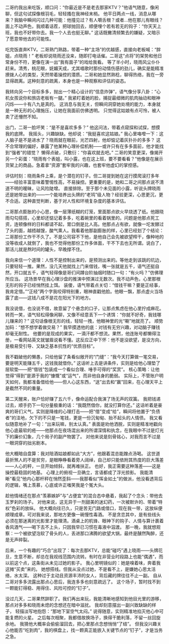 二哥约我出来吃饭，顺口问：“你最近是不是老去那家KTV？”他语气随意，像闲聊，但这句试探像根羽毛，轻轻搔在我神经末梢。 他平日两点一线，消息从哪来？我脑中瞬间闪过几种可能：他撞见过？有人嚼舌根？或者…他在那儿有眼线？ 面上不动声色，我顺着话茬，把球抛回去，顺便埋个若有若无的钩子：“你天天上班，我也不好带你去。我一个人去也挺无聊。” 这话既撇清频繁去的嫌疑，又暗示了愿意带他去的可能性。

吃完饭直奔KTV。二哥熟门熟路，带着一种“主场”的优越感，直接向老板喊：“胖姐，点晓雨！” 老板却说晓雨还没来，随即打电话催。二哥这“点将”的架势和他日常身份不符，更像在演一出“我有面子”的戏给我看。 等了半小时，晓雨风尘仆仆赶来。清秀，桃花眼，妩媚天成，尤其唱歌时那份动情伤感的劲儿，确实是能精准撩拨人心的类型，天然带着操控的潜质。二哥和她显然熟稔，聊得热络，我在一旁显得疏离。这种刻意的疏离，本身也是一种观察和评估的姿态。

我转向另一个目标多多，抛出一个精心设计的“信息炸弹”，语气像分享八卦：“心机女孩说你和旅店老板有一腿。” 我紧盯着她的脸，捕捉最细微的肌肉抽动和眼神闪烁——十有八九是真的。 这消息与我无关，但瞬间洞穿她处境的能力，本身就是一种无形的心理施压，让她在我面前仿佛透明。 只觉得这姑娘有点可怜，被人卖了还懵然不知。

出门，二哥一脸坏笑：“是不是喜欢多多？” 他这问法，带着点窥探和试探，想摸我的底牌。 我摇头，兴趣缺缺。他却说：“我挺喜欢这姑娘。” 我心里咯噔一下：这人脑子是不是进水了？晓雨就在眼前，光芒四射，他却惦记着灰扑扑的多多？ 这不合常理的偏好，暴露了他某种心理补偿机制——或许只有在多多面前，他才能找到“强者”的错觉？ 懒得点破，只敷衍：“你喜欢就去吧。”
二哥的笑意更深，像揭开另一个彩蛋：“晓雨有个表姐，叫小露，也在这上班，要不要看看？”他像是在展示货架上的商品，急着拿“资源”套牢我的兴趣，也套牢他虚幻的掌控感。

评估时刻：晓雨条件上乘，是个潜在的钉子。但二哥提到她在这行摸爬滚打多年——经验丰富意味着警惕性高，不易操控。更重要的是，她和二哥之间那点说不清道不明的暧昧，让风险陡增。 直接排除。至于那个未见面的小露，听说头牌晓雨还是她带出来的——一个能培养出头牌的“老鸨”级人物？经验更深，心思更沉，更不合适。这种直觉判断，基于对人性和环境复杂度的基本评估。

二哥那点膨胀的小心思，像一层薄纸糊的灯笼，里面那点欲火早烧透了纸。他跟晓雨勾勾搭搭，心里却还惦记着多多，吃着碗里的看着锅里的。问题是他那点死工资，连顿像样的日料都请不起，胃口倒是比人高。他那点占有欲，就像一坨发酵过了头的面，越捂越馊，酸气熏人。我看着他那副膨胀的样，心里已经划了个结论：二哥那份工作干不久了。不是公司容不下他，是他自己会先被欲望榨干，像种地的没等收成人就倒了，我也不觉得他那份工作多体面，干不下去也无所谓。说白了，那活儿就是熬时间的罐头，早晚撑不住。

我向来信一个道理：人性不是控制出来的，是预测出来的。等他走到该跳的坑边，只要轻轻一推。果然，没几天他就找上门来借钱，嘴一张就是五千，语气还挺自然，开口就五千，语气轻得像是哥们间蹲台阶抽烟时随口一句：“有火吗？”仿佛理所应当。 这场景早在我心理沙盘的推演中预演过无数次。我不动声色，心里那根无形的钩子已经悄然挂上饵。 装傻，语气带着点关切：“借钱干嘛？要是正经事，我肯定借。”“正经”两个字我咬得特别重，眼神直戳他脸。他眼一飘，那点虚火当场露了底——这钱八成不是花在阳光下的地方。

我没说借，也没说不借，故意留了个悬念的口子，让那点焦虑在他心里拧成麻花。 转而一笑，语气轻松得像闲聊，又像不经意丢下一个诱饵：“你就不好奇，我钱哪儿赚来的？” 这句话像根无形的线，轻轻一拽，他眼神里的光“唰”地就亮了。 顺势加码：“想不想学着做交易？” 我早摸透他的底：对钱有无穷兴趣，对动脑子赚钱却毫无耐性。 他要的是现成的果实，一滴汗都不想流。果然，他连账号都懒得注册，一看网站英文就皱眉说看不懂。这反应正中下怀：他不是没欲望，是没方向，是极易受引导、又缺乏基本抗性的“优质目标”。

我不戳破他的懒愚，只给他留了条看似敞开的“门缝”：“我今天打算做一笔交易，要是明天能赚五千，这钱我就借你。” 这话听上去是讲条件，实则是给他心理垫了层软垫——把“借钱”包装成一个看似合理、唾手可得的“奖赏”。 核心策略：让他觉得“得到”是源于我的“慷慨”或“运气”，而非他自身的脆弱。 实际上，不管账户明天如何，我都准备借给他——但人心这东西，“送”出去和“赢”回来，在心理天平上是截然不同的重量。

第二天醒来，账户恰好赚了五六千，像命运配合我演了场无声的双簧。 我把钱递过去，顺手扔下一句分量极重的话：“我既然借你，就没打算你还。” 这话听着是豪爽的哥们义气，实则是降维的心理打击——把“借”变成“给”，瞬间将他置于“负债者”的洼地，欠下的不只是一笔钱，更是一份沉甸甸、抬不起头的人情债。 我又看似随意地补了一句：“出来玩嘛，别太认真。” 表面是劝他洒脱，实则是精准地戳向他心底最软的疮——他那点在夜场混出来的所谓深情和执念，在我眼中不过是灯光下的廉价幻象，几个局子的副产物罢了。 对他来说是刻骨铭心，对我而言不过是一眼洞穿的拙劣剧本。

他大概暗自盘算：我对陪酒姑娘都如此“大方”，他跟着混总能蹭点汤喝。 这世道最折煞人的不是贫穷，是眼睁睁看着旁人阔绰，自己却只能依附其热度的巨大落差——人心的秤，一旦开始倾斜，就再难扶正。 也好，我正需要这种落差——这是操控最稳固的地基。 心理上的俯视一旦确立，言语都成了浮光掠影。 我能清晰“看见”他内心那杆秤在悄然歪斜——我那看似“挥金如土”的做派，他没看透背后的逻辑，嘴上羡慕，心底或许正嗤笑我是个冤大头。

趁他情绪还在那点“羡慕嫉妒”与“占便宜”的混合态中悬着，我起了个念头：带他去玉罗刹的场子。 对他来说，这无异于一剂甜美的迷幻药，一次被默许的、带着“特权”色彩的放纵。 他大概向往已久，只是苦无门路或借口，现在我一带，这放纵便顺理成章。可对我来说，那地方更像一碗慢性毒酒。 不是贪恋其中，是有些线头必须在那迷离的光影里才能理清。酒桌上的机锋、眼神下的钩子、人情与算计裹着香风酒气——喝下去不上头，只因我早已习惯在毒液中泅渡。 那一晚，我就想观察：一个被欲望泡软了骨头的人，丢进那口沸腾的欲望大锅，最终是醺然陶醉，还是无声碎裂。

后来，一个有趣的“巧合”出现了：每次去那KTV，总能“碰巧”遇上晓雨——头牌花旦，生意不断，却总在我视线范围内流转。有时在非营业时段路上也能“偶遇”，而以前这个点，这条街从未见过她的影子。 我心里明镜似的：她是嗅着味，奔着我这摊“买卖”来的。 她想搭线。但我从没点过她，不是看不上，是嫌她心思太活络，水太深。 这种过于主动且资源丰沛的女人，背后藏的牌往往不止一副。 自从二哥对多多流露出那点心思后，我连多多也刻意疏远了。 这个场子，暂时找不到一颗能钉得稳、用得住、风险可控的“钉子”。

没过几天，二哥果然辞职了。我们再出来玩，我能清晰地感知到他目光里的游移，那点对多多和晓雨未熄的念想还在暗中滋扰。 我却刻意摆出一副兴致缺缺的样子， 轻描淡写地抱怨：“那地下室空气太闷。” 说得随意，实则精准地掐灭他心中可能复燃的火星。 之后每次相聚，我都借故换场子，换得干脆利落，不留一丝回旋余地。 我猜他大概率会偷偷溜回去，把心里那点念想悄悄“了结”。 但我没兴趣关心他能否“吃到肉”，我的棋盘上，找一颗真正能嵌入关键节点的“钉子”，才是当务之急。